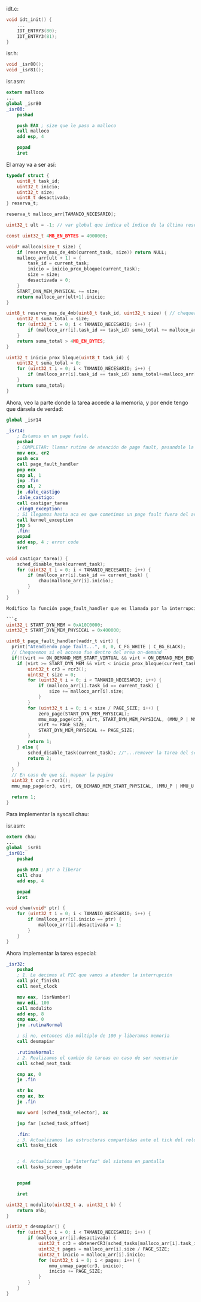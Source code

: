 idt.c:
```c
void idt_init() {
    ...
    IDT_ENTRY3(80);
    IDT_ENTRY3(81);
}
```

isr.h:
```h
void _isr80();
void _isr81();
```

isr.asm:
```nasm
extern malloco
...
global _isr80
_isr80:
    pushad

    push EAX ; size que le paso a malloco
    call malloco
    add esp, 4

    popad
    iret
```
El array va a ser así:
```c
typedef struct {
    uint8_t task_id;
    uint32_t inicio;
    uint32_t size;
    uint8_t desactivada;
} reserva_t;

reserva_t malloco_arr[TAMANIO_NECESARIO];

uint32_t ult = -1; // var global que indica el índice de la última reserva que registré en malloco_arr
```
```c
const uint32_t 4MB_EN_BYTES = 4000000;

void* malloco(size_t size) {
    if (reservo_mas_de_4mb(current_task, size)) return NULL;
    malloco_arr[ult + 1] = {
        task_id = current_task;
        inicio = inicio_prox_bloque(current_task);
        size = size;
        desactivada = 0;
    }
    START_DYN_MEM_PHYSICAL += size;
    return malloco_arr[ult+1].inicio;
}

uint8_t reservo_mas_de_4mb(uint8_t task_id, uint32_t size) { // chequea si EN TOTAL pidió más de 4mb, sin importar si ya los liberó o no
    uint32_t suma_total = size;
    for (uint32_t i = 0; i < TAMANIO_NECESARIO; i++) {
        if (malloco_arr[i].task_id == task_id) suma_total += malloco_arr[i].size;
    }
    return suma_total > 4MB_EN_BYTES;
}

uint32_t inicio_prox_bloque(uint8_t task_id) {
    uint32_t suma_total = 0;
    for (uint32_t i = 0; i < TAMANIO_NECESARIO; i++) {
        if (malloco_arr[i].task_id == task_id) suma_total+=malloco_arr[i].size;
    }
    return suma_total;
}
```

Ahora, veo la parte donde la tarea accede a la memoria, y por ende tengo que dársela de verdad:

```nasm
global _isr14

_isr14:
	; Estamos en un page fault.
	pushad
    ; COMPLETAR: llamar rutina de atención de page fault, pasandole la dirección que se intentó acceder
    mov ecx, cr2
    push ecx
    call page_fault_handler
    pop ecx
    cmp al, 1
    jmp .fin
    cmp al, 2
    je .dale_castigo
    .dale_castigo:
    call castigar_tarea
    .ring0_exception:
	; Si llegamos hasta aca es que cometimos un page fault fuera del area compartida.
    call kernel_exception
    jmp $
    .fin:
	popad
	add esp, 4 ; error code
	iret
```

```c
void castigar_tarea() {
    sched_disable_task(current_task);
    for (uint32_t i = 0; i < TAMANIO_NECESARIO; i++) {
        if (malloco_arr[i].task_id == current_task) {
            chau(malloco_arr[i].inicio);
        }
    }
}

Modifico la función page_fault_handler que es llamada por la interrupción de Page Fault:

```c
uint32_t START_DYN_MEM = 0xA10C0000;
uint32_t START_DYN_MEM_PHYSICAL = 0x400000;

uint8_t page_fault_handler(vaddr_t virt) {
  print("Atendiendo page fault...", 0, 0, C_FG_WHITE | C_BG_BLACK);
  // Chequeemos si el acceso fue dentro del area on-demand
  if(!(virt >= ON_DEMAND_MEM_START_VIRTUAL && virt < ON_DEMAND_MEM_END_VIRTUAL)){
    if (virt >= START_DYN_MEM && virt < inicio_prox_bloque(current_task)) {
        uint32_t cr3 = rcr3();
        uint32_t size = 0;
        for (uint32_t i = 0; i < TAMANIO_NECESARIO; i++) {
            if (malloco_arr[i].task_id == current_task) {
                size += malloco_arr[i].size;
            }
        }
        for (uint32_t i = 0; i < size / PAGE_SIZE; i++) {
            zero_page(START_DYN_MEM_PHYSICAL);
            mmu_map_page(cr3, virt, START_DYN_MEM_PHYSICAL, (MMU_P | MMU_U | MMU_W));
            virt += PAGE_SIZE;
            START_DYN_MEM_PHYSICAL += PAGE_SIZE;
        }
        return 1;
    } else {
        sched_disable_task(current_task); //"...remover la tarea del scheduler..."
        return 2;
    }
  } 
  // En caso de que si, mapear la pagina
  uint32_t cr3 = rcr3();
  mmu_map_page(cr3, virt, ON_DEMAND_MEM_START_PHYSICAL, (MMU_P | MMU_U | MMU_W));

  return 1;
}
```

Para implementar la syscall chau:

isr.asm:
```nasm
extern chau
...
global _isr81
_isr81:
    pushad

    push EAX ; ptr a liberar
    call chau
    add esp, 4

    popad
    iret
```

```c
void chau(void* ptr) {
    for (uint32_t i = 0; i < TAMANIO_NECESARIO; i++) {
        if (malloco_arr[i].inicio == ptr) {
            malloco_arr[i].desactivada = 1;
        }
    }
}
```

Ahora implementar la tarea especial:

```nasm
_isr32:
    pushad
    ; 1. Le decimos al PIC que vamos a atender la interrupción
    call pic_finish1
    call next_clock

    mov eax, [isrNumber]
    mov edi, 100
    call modulito
    add esp, 8
    cmp eax, 0
    jne .rutinaNormal

    ; si no, entonces dio múltiplo de 100 y liberamos memoria
    call desmapiar

    .rutinaNormal:
    ; 2. Realizamos el cambio de tareas en caso de ser necesario
    call sched_next_task

    cmp ax, 0
    je .fin

    str bx
    cmp ax, bx
    je .fin

    mov word [sched_task_selector], ax

    jmp far [sched_task_offset]

    .fin:
    ; 3. Actualizamos las estructuras compartidas ante el tick del reloj
    call tasks_tick


    ; 4. Actualizamos la "interfaz" del sistema en pantalla
    call tasks_screen_update


    popad

    iret
```

```c
uint32_t modulito(uint32_t a, uint32_t b) {
    return a%b;
}

uint32_t desmapiar() {
    for (uint32_t i = 0; i < TAMANIO_NECESARIO; i++) {
        if (malloco_arr[i].desactivada) {
            uint32_t cr3 = obtenerCR3(sched_tasks[malloco_arr[i].task_id].selector);
            uint32_t pages = malloco_arr[i].size / PAGE_SIZE;
            uint32_t inicio = malloco_arr[i].inicio;
            for (uint32_t i = 0; i < pages; i++) {
                mmu_unmap_page(cr3, inicio);
                inicio += PAGE_SIZE;
            }
        }
    }
}